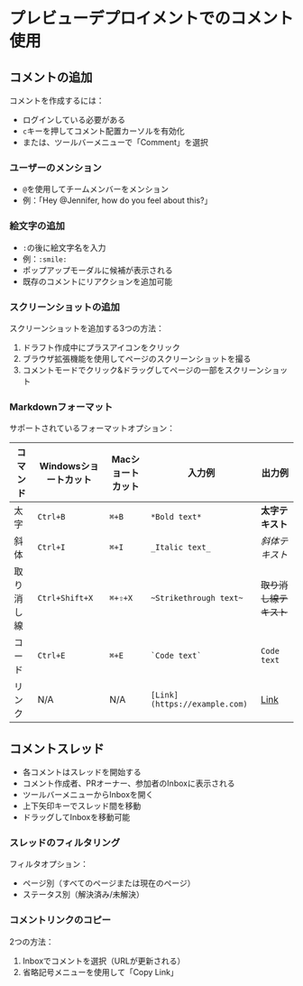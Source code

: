 # プレビューデプロイメントでのコメント使用

## コメントの追加

コメントを作成するには：

- ログインしている必要がある
- `c`キーを押してコメント配置カーソルを有効化
- または、ツールバーメニューで「Comment」を選択

### ユーザーのメンション

- `@`を使用してチームメンバーをメンション
- 例：「Hey @Jennifer, how do you feel about this?」

### 絵文字の追加

- `:`の後に絵文字名を入力
- 例：`:smile:`
- ポップアップモーダルに候補が表示される
- 既存のコメントにリアクションを追加可能

### スクリーンショットの追加

スクリーンショットを追加する3つの方法：

1. ドラフト作成中にプラスアイコンをクリック
2. ブラウザ拡張機能を使用してページのスクリーンショットを撮る
3. コメントモードでクリック&ドラッグしてページの一部をスクリーンショット

### Markdownフォーマット

サポートされているフォーマットオプション：

| コマンド | Windowsショートカット | Macショートカット | 入力例 | 出力例 |
|---------|------------------|--------------|-------|-------|
| 太字 | `Ctrl+B` | `⌘+B` | `*Bold text*` | **太字テキスト** |
| 斜体 | `Ctrl+I` | `⌘+I` | `_Italic text_` | *斜体テキスト* |
| 取り消し線 | `Ctrl+Shift+X` | `⌘+⇧+X` | `~Strikethrough text~` | ~~取り消し線テキスト~~ |
| コード | `Ctrl+E` | `⌘+E` | `` `Code text` `` | `Code text` |
| リンク | N/A | N/A | `[Link](https://example.com)` | [Link](#) |

## コメントスレッド

- 各コメントはスレッドを開始する
- コメント作成者、PRオーナー、参加者のInboxに表示される
- ツールバーメニューからInboxを開く
- 上下矢印キーでスレッド間を移動
- ドラッグしてInboxを移動可能

### スレッドのフィルタリング

フィルタオプション：

- ページ別（すべてのページまたは現在のページ）
- ステータス別（解決済み/未解決）

### コメントリンクのコピー

2つの方法：

1. Inboxでコメントを選択（URLが更新される）
2. 省略記号メニューを使用して「Copy Link」
